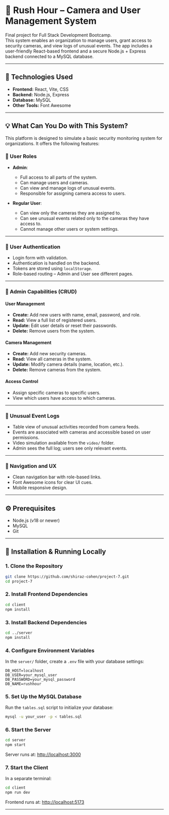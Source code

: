 # 📸 Rush Hour – Camera and User Management System

Final project for Full Stack Development Bootcamp.  
This system enables an organization to manage users, grant access to security cameras, and view logs of unusual events. The app includes a user-friendly React-based frontend and a secure Node.js + Express backend connected to a MySQL database.

---

## 🧰 Technologies Used

- **Frontend:** React, Vite, CSS
- **Backend:** Node.js, Express
- **Database:** MySQL
- **Other Tools:** Font Awesome

---

## 💡 What Can You Do with This System?

This platform is designed to simulate a basic security monitoring system for organizations. It offers the following features:

### 👥 User Roles

- **Admin**:

  - Full access to all parts of the system.
  - Can manage users and cameras.
  - Can view and manage logs of unusual events.
  - Responsible for assigning camera access to users.

- **Regular User**:
  - Can view only the cameras they are assigned to.
  - Can see unusual events related only to the cameras they have access to.
  - Cannot manage other users or system settings.

---

### 🔐 User Authentication

- Login form with validation.
- Authentication is handled on the backend.
- Tokens are stored using `localStorage`.
- Role-based routing – Admin and User see different pages.

---

### 👤 Admin Capabilities (CRUD)

#### User Management

- **Create:** Add new users with name, email, password, and role.
- **Read:** View a full list of registered users.
- **Update:** Edit user details or reset their passwords.
- **Delete:** Remove users from the system.

#### Camera Management

- **Create:** Add new security cameras.
- **Read:** View all cameras in the system.
- **Update:** Modify camera details (name, location, etc.).
- **Delete:** Remove cameras from the system.

#### Access Control

- Assign specific cameras to specific users.
- View which users have access to which cameras.

---

### 🎥 Unusual Event Logs

- Table view of unusual activities recorded from camera feeds.
- Events are associated with cameras and accessible based on user permissions.
- Video simulation available from the `video/` folder.
- Admin sees the full log; users see only relevant events.

---

### 🧭 Navigation and UX

- Clean navigation bar with role-based links.
- Font Awesome icons for clear UI cues.
- Mobile responsive design.

---

## ⚙️ Prerequisites

- Node.js (v18 or newer)
- MySQL
- Git

---

## 🚀 Installation & Running Locally

### 1. Clone the Repository

```bash
git clone https://github.com/shiraz-cohen/project-7.git
cd project-7
```

### 2. Install Frontend Dependencies

```bash
cd client
npm install
```

### 3. Install Backend Dependencies

```bash
cd ../server
npm install
```

### 4. Configure Environment Variables

In the `server/` folder, create a `.env` file with your database settings:

```env
DB_HOST=localhost
DB_USER=your_mysql_user
DB_PASSWORD=your_mysql_password
DB_NAME=rushhour
```

### 5. Set Up the MySQL Database

Run the `tables.sql` script to initialize your database:

```bash
mysql -u your_user -p < tables.sql
```

### 6. Start the Server

```bash
cd server
npm start
```

Server runs at: [http://localhost:3000](http://localhost:3000)

### 7. Start the Client

In a separate terminal:

```bash
cd client
npm run dev
```

Frontend runs at: [http://localhost:5173](http://localhost:5173)

---
